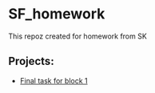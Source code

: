 # SF_homework
This repoz created for homework from SK

## Projects:
* [Final task for block 1](https://github.com/schdlr50/SF_homework/final_task)